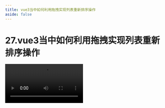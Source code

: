 ```yaml
---
title: vue3当中如何利用拖拽实现列表重新排序操作
aside: false
---
```


# 27.vue3当中如何利用拖拽实现列表重新排序操作

<video autoplay src="http://qn.chinavanes.com/interview/vue-interview/27.vue3当中如何利用拖拽实现列表重新排序操作.mp4" controls controlsList="nodownload" width="50%"/>

